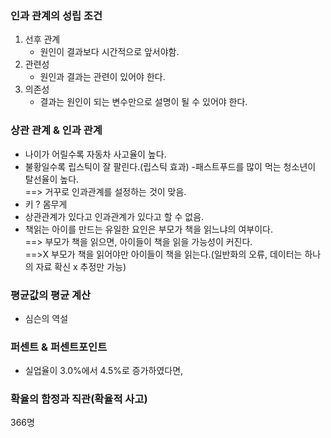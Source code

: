 ### 인과 관계의 성립 조건
1. 선후 관계
    - 원인이 결과보다 시간적으로 앞서야함.
2. 관련성
    - 원인과 결과는 관련이 있어야 한다.
3. 의존성
    - 결과는 원인이 되는 변수만으로 설명이 될 수 있어야 한다.
### 상관 관계 & 인과 관계
- 나이가 어릴수록 자동차 사고율이 높다.
- 불황일수록 립스틱이 잘 팔린다.(립스틱 효과)
-패스트푸드를 많이 먹는 청소년이 탈선율이 높다.  
==> 거꾸로 인과관계를 설정하는 것이 맞음.
- 키 ? 몸무게
- 상관관계가 있다고 인과관계가 있다고 할 수 없음.
- 책읽는 아이를 만드는 유일한 요인은 부모가 책을 읽느냐의 여부이다.  
==> 부모가 책을 읽으면, 아이들이 책을 읽을 가능성이 커진다.  
==>X 부모가 책을 읽어야만 아이들이 책을 읽는다.(일반화의 오류, 데이터는 하나의 자료 확신 x 추정만 가능)  
### 평균값의 평균 계산
- 심슨의 역설
### 퍼센트 & 퍼센트포인트
- 실업율이 3.0%에서 4.5%로 증가하였다면,

### 확율의 함정과 직관(확율적 사고)
366명 
###

